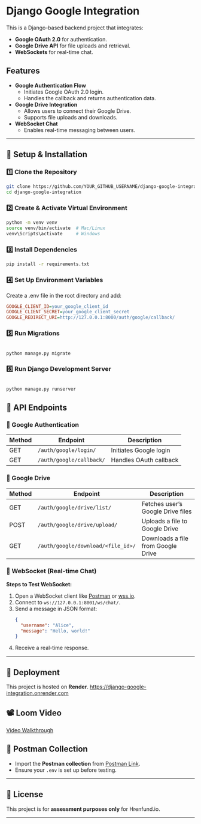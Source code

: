   # Django Google Integration

This is a Django-based backend project that integrates:
- **Google OAuth 2.0** for authentication.
- **Google Drive API** for file uploads and retrieval.
- **WebSockets** for real-time chat.

## Features
- **Google Authentication Flow**
  - Initiates Google OAuth 2.0 login.
  - Handles the callback and returns authentication data.
- **Google Drive Integration**
  - Allows users to connect their Google Drive.
  - Supports file uploads and downloads.
- **WebSocket Chat**
  - Enables real-time messaging between users.

---

## 🔧 Setup & Installation

### 1️⃣ Clone the Repository
```sh
git clone https://github.com/YOUR_GITHUB_USERNAME/django-google-integration.git
cd django-google-integration
```
### 2️⃣ Create & Activate Virtual Environment
```sh
python -m venv venv
source venv/bin/activate  # Mac/Linux
venv\Scripts\activate     # Windows
```


### 3️⃣ Install Dependencies
```sh
pip install -r requirements.txt
```
### 4️⃣ Set Up Environment Variables
Create a .env file in the root directory and add:

```ini
GOOGLE_CLIENT_ID=your_google_client_id
GOOGLE_CLIENT_SECRET=your_google_client_secret
GOOGLE_REDIRECT_URI=http://127.0.0.1:8000/auth/google/callback/
```
### 5️⃣ Run Migrations
```sh

python manage.py migrate
```
### 6️⃣ Run Django Development Server
```sh

python manage.py runserver
```
## 📌 API Endpoints

### 🔹 Google Authentication
| Method | Endpoint | Description |
|--------|----------|------------|
| GET | `/auth/google/login/` | Initiates Google login |
| GET | `/auth/google/callback/` | Handles OAuth callback |

### 🔹 Google Drive
| Method | Endpoint | Description |
|--------|----------|------------|
| GET | `/auth/google/drive/list/` | Fetches user’s Google Drive files |
| POST | `/auth/google/drive/upload/` | Uploads a file to Google Drive |
| GET | `/auth/google/download/<file_id>/` | Downloads a file from Google Drive |

### 🔹 WebSocket (Real-time Chat)
**Steps to Test WebSocket:**
1. Open a WebSocket client like [Postman](https://www.postman.com/) or [wss.io](https://www.piesocket.com/websocket-tester).
2. Connect to `ws://127.0.0.1:8001/ws/chat/`.
3. Send a message in JSON format:
   ```json
   {
     "username": "Alice",
     "message": "Hello, world!"
   }
   ```
4. Receive a real-time response.

---

## 🚀 Deployment
This project is hosted on **Render**.
https://django-google-integration.onrender.com

## 📽️ Loom Video
[Video Walkthrough](https://www.loom.com/share/2b5ebf607eec4c349d2e98dede9b637f?sid=72c7b6c7-be44-4192-b2d8-5cebf624aec3)

## 📌 Postman Collection
- Import the **Postman collection** from [Postman Link](https://drive.google.com/file/d/1pPVeV3SJ70U8-G1p5tm7WFtlnLalxjQC/view?usp=drive_link).
- Ensure your `.env` is set up before testing.

---

## 💜 License
This project is for **assessment purposes only** for Hrenfund.io.

---

